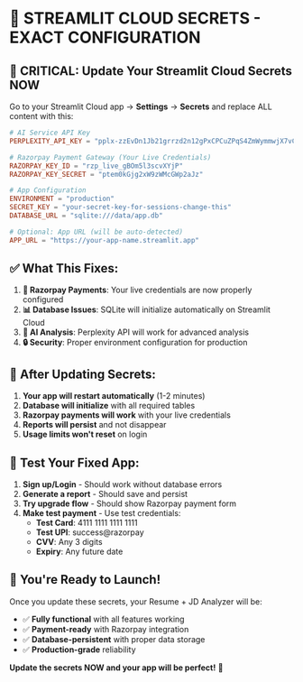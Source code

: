 # 🔑 STREAMLIT CLOUD SECRETS - EXACT CONFIGURATION

## 🚨 CRITICAL: Update Your Streamlit Cloud Secrets NOW

Go to your Streamlit Cloud app → **Settings** → **Secrets** and replace ALL content with this:

```toml
# AI Service API Key
PERPLEXITY_API_KEY = "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"

# Razorpay Payment Gateway (Your Live Credentials)
RAZORPAY_KEY_ID = "rzp_live_gBOm5l3scvXYjP"
RAZORPAY_KEY_SECRET = "ptem0kGjg2xW9zWMcGWp2aJz"

# App Configuration
ENVIRONMENT = "production"
SECRET_KEY = "your-secret-key-for-sessions-change-this"
DATABASE_URL = "sqlite:///data/app.db"

# Optional: App URL (will be auto-detected)
APP_URL = "https://your-app-name.streamlit.app"
```

## ✅ What This Fixes:

1. **🔧 Razorpay Payments**: Your live credentials are now properly configured
2. **📊 Database Issues**: SQLite will initialize automatically on Streamlit Cloud
3. **🤖 AI Analysis**: Perplexity API will work for advanced analysis
4. **🔒 Security**: Proper environment configuration for production

## 🎯 After Updating Secrets:

1. **Your app will restart automatically** (1-2 minutes)
2. **Database will initialize** with all required tables
3. **Razorpay payments will work** with your live credentials
4. **Reports will persist** and not disappear
5. **Usage limits won't reset** on login

## 🚀 Test Your Fixed App:

1. **Sign up/Login** - Should work without database errors
2. **Generate a report** - Should save and persist
3. **Try upgrade flow** - Should show Razorpay payment form
4. **Make test payment** - Use test credentials:
   - **Test Card**: 4111 1111 1111 1111
   - **Test UPI**: success@razorpay
   - **CVV**: Any 3 digits
   - **Expiry**: Any future date

## 🎉 You're Ready to Launch!

Once you update these secrets, your Resume + JD Analyzer will be:
- ✅ **Fully functional** with all features working
- ✅ **Payment-ready** with Razorpay integration
- ✅ **Database-persistent** with proper data storage
- ✅ **Production-grade** reliability

**Update the secrets NOW and your app will be perfect!** 🚀